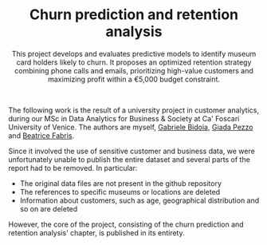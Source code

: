 <h1 align='center'>
  Churn prediction and retention analysis
</h1>

<p align='center'>
  This project develops and evaluates predictive models to identify museum card holders likely to churn. It proposes an optimized retention strategy combining phone calls and emails, prioritizing high-value customers and maximizing profit within a €5,000 budget constraint.
</p>
</br>

The following work is the result of a university project in customer analytics, during our MSc in Data Analytics for Business & Society at Ca' Foscari University of Venice. The authors are myself, [Gabriele Bidoia](https://github.com/gbrlbd), [Giada Pezzo](https://github.com/giadapezzo) and [Beatrice Fabris](https://github.com/beatricefabris).

Since it involved the use of sensitive customer and business data, we were unfortunately unable to publish the entire dataset and several parts of the report had to be removed. In particular:

- The original data files are not present in the github repository
- The references to specific museums or locations are deleted
- Information about customers, such as age, geographical distribution and so on are deleted

However, the core of the project, consisting of the churn prediction and retention analysis' chapter, is published in its entirety.
